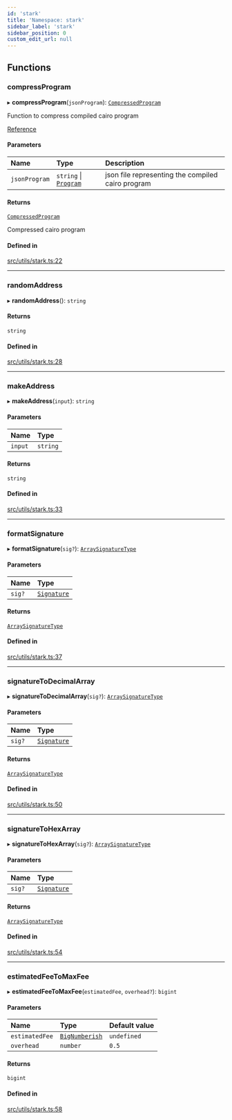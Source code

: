 ```yaml
---
id: 'stark'
title: 'Namespace: stark'
sidebar_label: 'stark'
sidebar_position: 0
custom_edit_url: null
---
```


## Functions

### compressProgram

▸ **compressProgram**(`jsonProgram`): [`CompressedProgram`](../modules.md#compressedprogram)

Function to compress compiled cairo program

[Reference](https://github.com/starkware-libs/cairo-lang/blob/master/src/starkware/starknet/services/api/gateway/transaction.py#L54-L58)

#### Parameters

| Name          | Type                                              | Description                                       |
| :------------ | :------------------------------------------------ | :------------------------------------------------ |
| `jsonProgram` | `string` \| [`Program`](../interfaces/Program.md) | json file representing the compiled cairo program |

#### Returns

[`CompressedProgram`](../modules.md#compressedprogram)

Compressed cairo program

#### Defined in

[src/utils/stark.ts:22](https://github.com/0xs34n/starknet.js/blob/v5.5.0/src/utils/stark.ts#L22)

---

### randomAddress

▸ **randomAddress**(): `string`

#### Returns

`string`

#### Defined in

[src/utils/stark.ts:28](https://github.com/0xs34n/starknet.js/blob/v5.5.0/src/utils/stark.ts#L28)

---

### makeAddress

▸ **makeAddress**(`input`): `string`

#### Parameters

| Name    | Type     |
| :------ | :------- |
| `input` | `string` |

#### Returns

`string`

#### Defined in

[src/utils/stark.ts:33](https://github.com/0xs34n/starknet.js/blob/v5.5.0/src/utils/stark.ts#L33)

---

### formatSignature

▸ **formatSignature**(`sig?`): [`ArraySignatureType`](../modules.md#arraysignaturetype)

#### Parameters

| Name   | Type                                   |
| :----- | :------------------------------------- |
| `sig?` | [`Signature`](../modules.md#signature) |

#### Returns

[`ArraySignatureType`](../modules.md#arraysignaturetype)

#### Defined in

[src/utils/stark.ts:37](https://github.com/0xs34n/starknet.js/blob/v5.5.0/src/utils/stark.ts#L37)

---

### signatureToDecimalArray

▸ **signatureToDecimalArray**(`sig?`): [`ArraySignatureType`](../modules.md#arraysignaturetype)

#### Parameters

| Name   | Type                                   |
| :----- | :------------------------------------- |
| `sig?` | [`Signature`](../modules.md#signature) |

#### Returns

[`ArraySignatureType`](../modules.md#arraysignaturetype)

#### Defined in

[src/utils/stark.ts:50](https://github.com/0xs34n/starknet.js/blob/v5.5.0/src/utils/stark.ts#L50)

---

### signatureToHexArray

▸ **signatureToHexArray**(`sig?`): [`ArraySignatureType`](../modules.md#arraysignaturetype)

#### Parameters

| Name   | Type                                   |
| :----- | :------------------------------------- |
| `sig?` | [`Signature`](../modules.md#signature) |

#### Returns

[`ArraySignatureType`](../modules.md#arraysignaturetype)

#### Defined in

[src/utils/stark.ts:54](https://github.com/0xs34n/starknet.js/blob/v5.5.0/src/utils/stark.ts#L54)

---

### estimatedFeeToMaxFee

▸ **estimatedFeeToMaxFee**(`estimatedFee`, `overhead?`): `bigint`

#### Parameters

| Name           | Type                                  | Default value |
| :------------- | :------------------------------------ | :------------ |
| `estimatedFee` | [`BigNumberish`](num.md#bignumberish) | `undefined`   |
| `overhead`     | `number`                              | `0.5`         |

#### Returns

`bigint`

#### Defined in

[src/utils/stark.ts:58](https://github.com/0xs34n/starknet.js/blob/v5.5.0/src/utils/stark.ts#L58)
